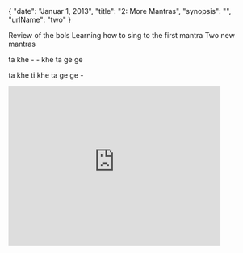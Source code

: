 <data>
{
    "date": "Januar 1, 2013",
    "title": "2: More Mantras",
    "synopsis": "",
    "urlName": "two"
}
</data>


Review of the bols
Learning how to sing to the first mantra
Two new mantras

ta khe - -
khe ta ge ge

ta khe ti khe
ta ge ge -




<iframe width="420" height="315" src="http://www.youtube.com/embed/IeZSJRjc3GI" frameborder="0" allowfullscreen></iframe>
